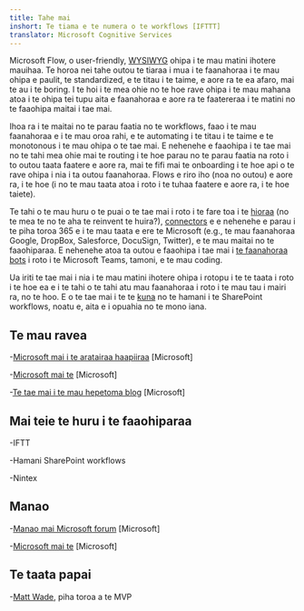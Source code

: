 ```yaml
---
title: Tahe mai
inshort: Te tiama e te numera o te workflows [IFTTT]
translator: Microsoft Cognitive Services
---
```



Microsoft Flow, o user-friendly, [WYSIWYG](https://en.wikipedia.org/wiki/WYSIWYG) ohipa i te mau matini ihotere mauihaa. Te horoa nei tahe outou te tiaraa i mua i te faanahoraa i te mau ohipa e paulit, te standardized, e te titau i te taime, e aore ra te ea afaro, mai te au i te boring. I te hoi i te mea ohie no te hoe rave ohipa i te mau mahana atoa i te ohipa tei tupu aita e faanahoraa e aore ra te faatereraa i te matini no te faaohipa maitai i tae mai.

Ihoa ra i te maitai no te parau faatia no te workflows, faao i te mau faanahoraa e i te mau oroa rahi, e te automating i te titau i te taime e te monotonous i te mau ohipa o te tae mai. E nehenehe e faaohipa i te tae mai no te tahi mea ohie mai te routing i te hoe parau no te parau faatia na roto i to outou taata faatere e aore ra, mai te fifi mai te onboarding i te hoe api o te rave ohipa i nia i ta outou faanahoraa. Flows e riro iho (noa no outou) e aore ra, i te hoe (i no te mau taata atoa i roto i te tuhaa faatere e aore ra, i te hoe taiete).

Te tahi o te mau huru o te puai o te tae mai i roto i te fare toa i te [hioraa](https://flow.microsoft.com/en-us/templates/) (no te mea te no te aha te reinvent te huira?), [connectors](https://flow.microsoft.com/en-us/connectors/) e e nehenehe e parau i te piha toroa 365 e i te mau taata e ere te Microsoft (e.g., te mau faanahoraa Google, DropBox, Salesforce, DocuSign, Twitter), e te mau maitai no te faaohiparaa. E nehenehe atoa ta outou e faaohipa i tae mai i [te faanahoraa bots](https://blog.getbizzy.io/introducing-bizzy-templates-b191b38d2370) i roto i te Microsoft Teams, tamoni, e te mau coding.

Ua iriti te tae mai i nia i te mau matini ihotere ohipa i rotopu i te te taata i roto i te hoe ea e i te tahi o te tahi atu mau faanahoraa i roto i te mau tau i mairi ra, no te hoo. E o te tae mai i te te [kuna](https://docs.microsoft.com/en-us/flow/frequently-asked-questions) no te hamani i te SharePoint workflows, noatu e, aita e i opuahia no te mono iana.

Te mau ravea
---------

-[Microsoft mai i te aratairaa haapiiraa](https://docs.microsoft.com/en-us/flow/guided-learning/)
    \[Microsoft\]

-[Microsoft mai te](https://powerusers.microsoft.com/t5/Microsoft-Flow-Community/ct-p/FlowCommunity)
    \[Microsoft\]

-[Te tae mai i te mau hepetoma blog](https://flow.microsoft.com/en-us/blog/category/flow-of-the-week/)
    \[Microsoft\]

Mai teie te huru i te faaohiparaa
--------------------

-IFTT

-Hamani SharePoint workflows

-Nintex

Manao
--------------------

-[Manao mai Microsoft forum](https://powerusers.microsoft.com/t5/Flow-Ideas/idb-p/FlowIdeas)
    \[Microsoft\]

-[Microsoft mai te](https://powerusers.microsoft.com/t5/Microsoft-Flow-Community/ct-p/FlowCommunity)
    \[Microsoft\]

Te taata papai
---------

-[Matt Wade](https://www.linkedin.com/in/thatmattwade/), piha toroa a te MVP


